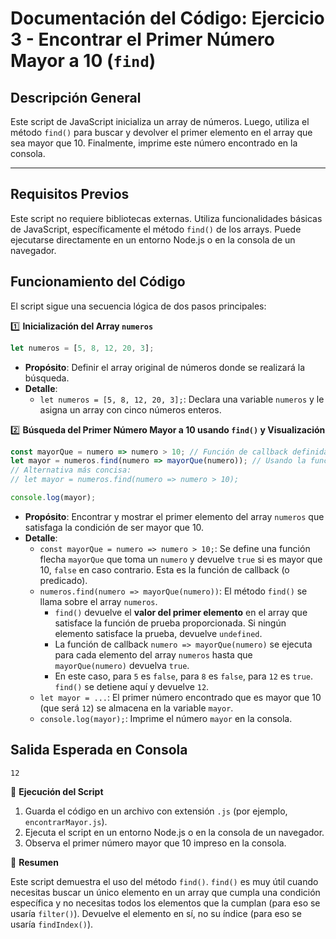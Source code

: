# Documentación del Código: Ejercicio 3 - Encontrar el Primer Número Mayor a 10 (`find`)

## Descripción General

Este script de JavaScript inicializa un array de números. Luego, utiliza el método `find()` para buscar y devolver el primer elemento en el array que sea mayor que 10. Finalmente, imprime este número encontrado en la consola.

---

## Requisitos Previos

Este script no requiere bibliotecas externas. Utiliza funcionalidades básicas de JavaScript, específicamente el método `find()` de los arrays. Puede ejecutarse directamente en un entorno Node.js o en la consola de un navegador.

## Funcionamiento del Código

El script sigue una secuencia lógica de dos pasos principales:

1️⃣ **Inicialización del Array `numeros`**

```js
let numeros = [5, 8, 12, 20, 3];
```

*   **Propósito**: Definir el array original de números donde se realizará la búsqueda.
*   **Detalle**:
    *   `let numeros = [5, 8, 12, 20, 3];`: Declara una variable `numeros` y le asigna un array con cinco números enteros.

2️⃣ **Búsqueda del Primer Número Mayor a 10 usando `find()` y Visualización**

```js
const mayorQue = numero => numero > 10; // Función de callback definida por separado
let mayor = numeros.find(numero => mayorQue(numero)); // Usando la función de callback
// Alternativa más concisa:
// let mayor = numeros.find(numero => numero > 10);

console.log(mayor);
```

*   **Propósito**: Encontrar y mostrar el primer elemento del array `numeros` que satisfaga la condición de ser mayor que 10.
*   **Detalle**:
    *   `const mayorQue = numero => numero > 10;`: Se define una función flecha `mayorQue` que toma un `numero` y devuelve `true` si es mayor que 10, `false` en caso contrario. Esta es la función de callback (o predicado).
    *   `numeros.find(numero => mayorQue(numero))`: El método `find()` se llama sobre el array `numeros`.
        *   `find()` devuelve el **valor del primer elemento** en el array que satisface la función de prueba proporcionada. Si ningún elemento satisface la prueba, devuelve `undefined`.
        *   La función de callback `numero => mayorQue(numero)` se ejecuta para cada elemento del array `numeros` hasta que `mayorQue(numero)` devuelva `true`.
        *   En este caso, para `5` es `false`, para `8` es `false`, para `12` es `true`. `find()` se detiene aquí y devuelve `12`.
    *   `let mayor = ...`: El primer número encontrado que es mayor que 10 (que será `12`) se almacena en la variable `mayor`.
    *   `console.log(mayor);`: Imprime el número `mayor` en la consola.

## Salida Esperada en Consola

```
12
```

🚀 **Ejecución del Script**

1.  Guarda el código en un archivo con extensión `.js` (por ejemplo, `encontrarMayor.js`).
2.  Ejecuta el script en un entorno Node.js o en la consola de un navegador.
3.  Observa el primer número mayor que 10 impreso en la consola.

🏁 **Resumen**

Este script demuestra el uso del método `find()`. `find()` es muy útil cuando necesitas buscar un único elemento en un array que cumpla una condición específica y no necesitas todos los elementos que la cumplan (para eso se usaría `filter()`). Devuelve el elemento en sí, no su índice (para eso se usaría `findIndex()`).